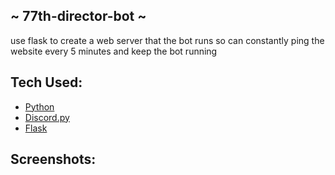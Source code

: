 ## ~ 77th-director-bot ~
<p>use flask to create a web server that the bot runs so can constantly ping the website every 5 minutes and keep the bot running</p>

## Tech Used:
- [Python](https://www.python.org/)
- [Discord.py](https://discordpy.readthedocs.io/en/stable/)
- [Flask](https://flask.palletsprojects.com/en/2.2.x/)

## Screenshots:

